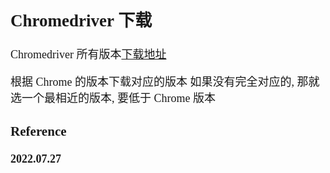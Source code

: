 <font size=4 face='楷体'>

## Chromedriver 下载

Chromedriver 所有版本[下载地址](https://chromedriver.storage.googleapis.com/index.html)

根据 Chrome 的版本下载对应的版本
如果没有完全对应的, 那就选一个最相近的版本, 要低于 Chrome 版本

### Reference

**2022.07.27**
